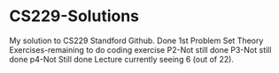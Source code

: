 # CS229-Solutions
My solution to CS229 Standford Github.
Done 1st Problem Set Theory Exercises-remaining to do coding exercise
P2-Not still done
P3-Not still done
p4-Not Still done
Lecture currently seeing 6 (out of 22).

